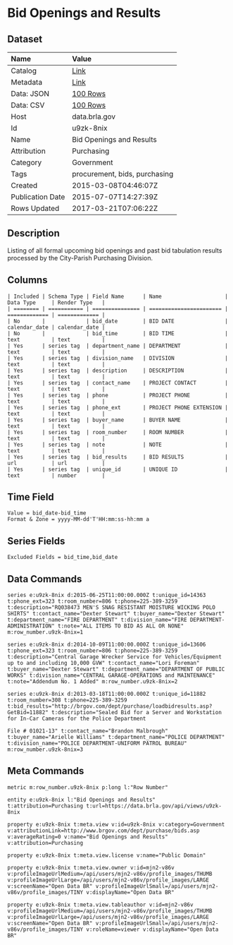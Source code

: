 # Bid Openings and Results

## Dataset

| Name | Value |
| :--- | :---- |
| Catalog | [Link](https://catalog.data.gov/dataset/bid-openings-and-results) |
| Metadata | [Link](https://data.brla.gov/api/views/u9zk-8nix) |
| Data: JSON | [100 Rows](https://data.brla.gov/api/views/u9zk-8nix/rows.json?max_rows=100) |
| Data: CSV | [100 Rows](https://data.brla.gov/api/views/u9zk-8nix/rows.csv?max_rows=100) |
| Host | data.brla.gov |
| Id | u9zk-8nix |
| Name | Bid Openings and Results |
| Attribution | Purchasing |
| Category | Government |
| Tags | procurement, bids, purchasing |
| Created | 2015-03-08T04:46:07Z |
| Publication Date | 2015-07-07T14:27:39Z |
| Rows Updated | 2017-03-21T07:06:22Z |

## Description

Listing of all formal upcoming bid openings and past bid tabulation results processed by the City-Parish Purchasing Division.

## Columns

```ls
| Included | Schema Type | Field Name      | Name                    | Data Type     | Render Type   |
| ======== | =========== | =============== | ======================= | ============= | ============= |
| No       |             | bid_date        | BID DATE                | calendar_date | calendar_date |
| No       |             | bid_time        | BID TIME                | text          | text          |
| Yes      | series tag  | department_name | DEPARTMENT              | text          | text          |
| Yes      | series tag  | division_name   | DIVISION                | text          | text          |
| Yes      | series tag  | description     | DESCRIPTION             | text          | text          |
| Yes      | series tag  | contact_name    | PROJECT CONTACT         | text          | text          |
| Yes      | series tag  | phone           | PROJECT PHONE           | text          | text          |
| Yes      | series tag  | phone_ext       | PROJECT PHONE EXTENSION | text          | text          |
| Yes      | series tag  | buyer_name      | BUYER NAME              | text          | text          |
| Yes      | series tag  | room_number     | ROOM NUMBER             | text          | text          |
| Yes      | series tag  | note            | NOTE                    | text          | text          |
| Yes      | series tag  | bid_results     | BID RESULTS             | url           | url           |
| Yes      | series tag  | unique_id       | UNIQUE ID               | text          | number        |
```

## Time Field

```ls
Value = bid_date-bid_time
Format & Zone = yyyy-MM-dd'T'HH:mm:ss-hh:mm a
```

## Series Fields

```ls
Excluded Fields = bid_time,bid_date
```

## Data Commands

```ls
series e:u9zk-8nix d:2015-06-25T11:00:00.000Z t:unique_id=14363 t:phone_ext=323 t:room_number=806 t:phone=225-389-3259 t:description="RQ038473 MEN'S SNAG RESISTANT MOISTURE WICKING POLO SHIRTS" t:contact_name="Dexter Stewart" t:buyer_name="Dexter Stewart" t:department_name="FIRE DEPARTMENT" t:division_name="FIRE DEPARTMENT-ADMINISTRATION" t:note="ALL ITEMS TO BID AS ALL OR NONE" m:row_number.u9zk-8nix=1

series e:u9zk-8nix d:2014-10-09T11:00:00.000Z t:unique_id=13606 t:phone_ext=323 t:room_number=806 t:phone=225-389-3259 t:description="Central Garage Wrecker Service for Vehicles/Equipment
up to and including 10,000 GVW" t:contact_name="Lori Foreman" t:buyer_name="Dexter Stewart" t:department_name="DEPARTMENT OF PUBLIC WORKS" t:division_name="CENTRAL GARAGE-OPERATIONS and MAINTENANCE" t:note="Addendum No. 1 Added" m:row_number.u9zk-8nix=2

series e:u9zk-8nix d:2013-03-18T11:00:00.000Z t:unique_id=11882 t:room_number=308 t:phone=225-389-3259 t:bid_results="http://brgov.com/dept/purchase/loadbidresults.asp?GetBid=11882" t:description="Sealed Bid for a Server and Workstation for In-Car Cameras for the Police Department

File # 01021-13" t:contact_name="Brandon Malbrough" t:buyer_name="Arielle Williams" t:department_name="POLICE DEPARTMENT" t:division_name="POLICE DEPARTMENT-UNIFORM PATROL BUREAU" m:row_number.u9zk-8nix=3
```

## Meta Commands

```ls
metric m:row_number.u9zk-8nix p:long l:"Row Number"

entity e:u9zk-8nix l:"Bid Openings and Results" t:attribution=Purchasing t:url=https://data.brla.gov/api/views/u9zk-8nix

property e:u9zk-8nix t:meta.view v:id=u9zk-8nix v:category=Government v:attributionLink=http://www.brgov.com/dept/purchase/bids.asp v:averageRating=0 v:name="Bid Openings and Results" v:attribution=Purchasing

property e:u9zk-8nix t:meta.view.license v:name="Public Domain"

property e:u9zk-8nix t:meta.view.owner v:id=mjn2-v86v v:profileImageUrlMedium=/api/users/mjn2-v86v/profile_images/THUMB v:profileImageUrlLarge=/api/users/mjn2-v86v/profile_images/LARGE v:screenName="Open Data BR" v:profileImageUrlSmall=/api/users/mjn2-v86v/profile_images/TINY v:displayName="Open Data BR"

property e:u9zk-8nix t:meta.view.tableauthor v:id=mjn2-v86v v:profileImageUrlMedium=/api/users/mjn2-v86v/profile_images/THUMB v:profileImageUrlLarge=/api/users/mjn2-v86v/profile_images/LARGE v:screenName="Open Data BR" v:profileImageUrlSmall=/api/users/mjn2-v86v/profile_images/TINY v:roleName=viewer v:displayName="Open Data BR"
```